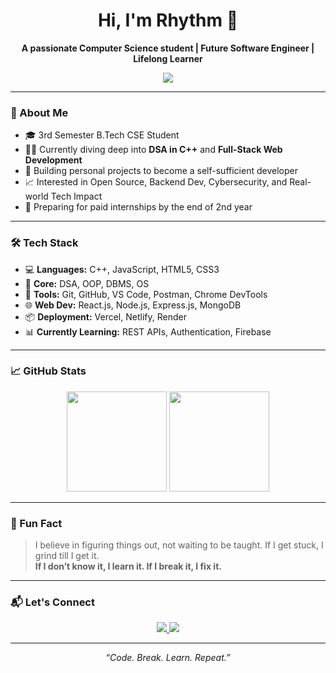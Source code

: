 <h1 align="center">Hi, I'm Rhythm 👋</h1>

<p align="center">
  <b>A passionate Computer Science student | Future Software Engineer | Lifelong Learner</b>
</p>

<p align="center">
  <a href="https://github.com/rhythmadl56">
    <img src="https://img.shields.io/github/followers/rhythmadl56?label=Follow&style=social" />
  </a>
</p>

---

### 🚀 About Me

- 🎓 3rd Semester B.Tech CSE Student  
- 👨‍💻 Currently diving deep into **DSA in C++** and **Full-Stack Web Development**
- 🔧 Building personal projects to become a self-sufficient developer  
- 📈 Interested in Open Source, Backend Dev, Cybersecurity, and Real-world Tech Impact  
- 💼 Preparing for paid internships by the end of 2nd year

---

### 🛠️ Tech Stack

- 💻 **Languages:** C++, JavaScript, HTML5, CSS3  
- 🧠 **Core:** DSA, OOP, DBMS, OS  
- 🧰 **Tools:** Git, GitHub, VS Code, Postman, Chrome DevTools  
- 🌐 **Web Dev:** React.js, Node.js, Express.js, MongoDB  
- 📦 **Deployment:** Vercel, Netlify, Render  
- 📊 **Currently Learning:** REST APIs, Authentication, Firebase  

---

### 📈 GitHub Stats

<p align="center">
  <img src="https://github-readme-stats.vercel.app/api?username=rhythmadl56&show_icons=true&theme=tokyonight" height="160" />
  <img src="https://github-readme-streak-stats.herokuapp.com/?user=rhythmadl56&theme=tokyonight" height="160"/>
</p>

---

### 🧠 Fun Fact
> I believe in figuring things out, not waiting to be taught. If I get stuck, I grind till I get it.  
> **If I don’t know it, I learn it. If I break it, I fix it.**

---

### 📬 Let's Connect

<p align="center">
  <a href="https://www.linkedin.com/in/rhythmadl" target="_blank">
    <img src="https://img.shields.io/badge/LinkedIn-blue?style=for-the-badge&logo=linkedin" />
  </a>
  <a href="mailto:ronakfreaksout@gmail.com">
    <img src="https://img.shields.io/badge/Gmail-red?style=for-the-badge&logo=gmail&logoColor=white" />
  </a>
</p>

---

<p align="center"><i>“Code. Break. Learn. Repeat.”</i></p>
